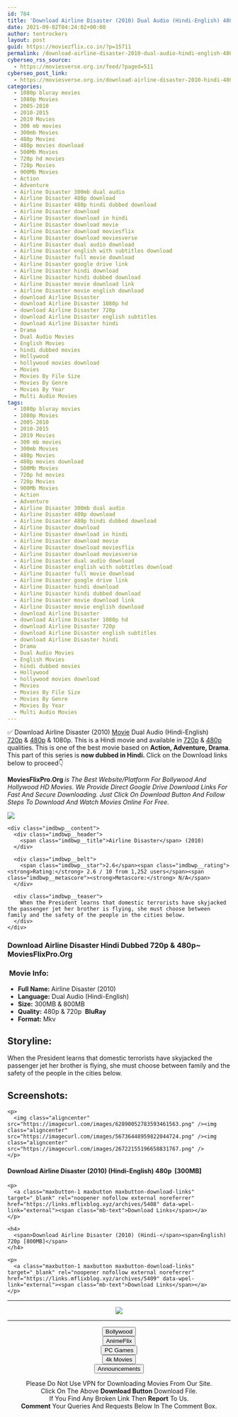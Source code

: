 ```yaml
---
id: 784
title: 'Download Airline Disaster (2010) Dual Audio (Hindi-English) 480p [300MB] || 720p [800MB]'
date: 2021-09-02T04:24:02+00:00
author: tentrockers
layout: post
guid: https://moviezflix.co.in/?p=15711
permalink: /download-airline-disaster-2010-dual-audio-hindi-english-480p-300mb-720p-800mb/
cyberseo_rss_source:
  - https://moviesverse.org.in/feed/?paged=511
cyberseo_post_link:
  - https://moviesverse.org.in/download-airline-disaster-2010-hindi-480p-720p/
categories:
  - 1080p bluray movies
  - 1080p Movies
  - 2005-2010
  - 2010-2015
  - 2019 Movies
  - 300 mb movies
  - 300mb Movies
  - 480p Movies
  - 480p movies download
  - 500Mb Movies
  - 720p hd movies
  - 720p Movies
  - 900Mb Movies
  - Action
  - Adventure
  - Airline Disaster 300mb dual audio
  - Airline Disaster 480p download
  - Airline Disaster 480p hindi dubbed download
  - Airline Disaster download
  - Airline Disaster download in hindi
  - Airline Disaster download movie
  - Airline Disaster download moviesflix
  - Airline Disaster download moviesverse
  - Airline Disaster dual audio download
  - Airline Disaster english with subtitles download
  - Airline Disaster full movie download
  - Airline Disaster google drive link
  - Airline Disaster hindi download
  - Airline Disaster hindi dubbed download
  - Airline Disaster movie download link
  - Airline Disaster movie english download
  - download Airline Disaster
  - download Airline Disaster 1080p hd
  - download Airline Disaster 720p
  - download Airline Disaster english subtitles
  - download Airline Disaster hindi
  - Drama
  - Dual Audio Movies
  - English Movies
  - hindi dubbed movies
  - Hollywood
  - hollywood movies download
  - Movies
  - Movies By File Size
  - Movies By Genre
  - Movies By Year
  - Multi Audio Movies
tags:
  - 1080p bluray movies
  - 1080p Movies
  - 2005-2010
  - 2010-2015
  - 2019 Movies
  - 300 mb movies
  - 300mb Movies
  - 480p Movies
  - 480p movies download
  - 500Mb Movies
  - 720p hd movies
  - 720p Movies
  - 900Mb Movies
  - Action
  - Adventure
  - Airline Disaster 300mb dual audio
  - Airline Disaster 480p download
  - Airline Disaster 480p hindi dubbed download
  - Airline Disaster download
  - Airline Disaster download in hindi
  - Airline Disaster download movie
  - Airline Disaster download moviesflix
  - Airline Disaster download moviesverse
  - Airline Disaster dual audio download
  - Airline Disaster english with subtitles download
  - Airline Disaster full movie download
  - Airline Disaster google drive link
  - Airline Disaster hindi download
  - Airline Disaster hindi dubbed download
  - Airline Disaster movie download link
  - Airline Disaster movie english download
  - download Airline Disaster
  - download Airline Disaster 1080p hd
  - download Airline Disaster 720p
  - download Airline Disaster english subtitles
  - download Airline Disaster hindi
  - Drama
  - Dual Audio Movies
  - English Movies
  - hindi dubbed movies
  - Hollywood
  - hollywood movies download
  - Movies
  - Movies By File Size
  - Movies By Genre
  - Movies By Year
  - Multi Audio Movies
---
```

<div class="thecontent clearfix">
  <p>
    ✅ Download Airline Disaster (2010) <a href="https://moviesverse.org.in/category/movies/" data-wpel-link="internal">Movie</a> Dual Audio (Hindi-English) <a href="https://moviesverse.org.in/720p-movies/" data-wpel-link="internal">720p</a>&nbsp;&&nbsp;<a href="https://moviesverse.org.in/480p-movies/" data-wpel-link="internal">480p</a> & 1080p. This is a Hindi movie and available in <a href="https://moviesverse.org.in/720p-movies/" data-wpel-link="internal">720p</a>&nbsp;&&nbsp;<a href="https://moviesverse.org.in/480p-movies/" data-wpel-link="internal">480p</a> qualities. This is one of the best movie based on <strong>Action, Adventure, Drama</strong>. This part of this series is <strong>now dubbed in <span>Hindi.&nbsp;</span></strong><span>Click on the Download links below to proceed👇</span>
  </p>
  
  <p>
    <strong><span>MoviesFlixPro.Org&nbsp;</span></strong><em>is The Best Website/Platform For Bollywood And Hollywood HD Movies. We Provide Direct Google Drive Download Links For Fast And Secure Downloading. Just Click On Download Button And Follow Steps To&nbsp;Download And Watch Movies Online For Free.</em>
  </p>
  
  <div class="imdbwp imdbwp--movie dark">
    <div class="imdbwp__thumb">
      <a class="imdbwp__link" target="_blank" title="Airline Disaster" href="https://www.imdb.com/title/tt1610528/" rel="nofollow external noopener noreferrer" data-wpel-link="external"><img class="imdbwp__img" src="https://m.media-amazon.com/images/M/MV5BNzIwOTkwMzYwMV5BMl5BanBnXkFtZTcwMjk4MzI1Mw@@._V1_SX300.jpg" /></a>
    </div>
    
    <div class="imdbwp__content">
      <div class="imdbwp__header">
        <span class="imdbwp__title">Airline Disaster</span> (2010)
      </div>
      
      <div class="imdbwp__belt">
        <span class="imdbwp__star">2.6</span><span class="imdbwp__rating"><strong>Rating:</strong> 2.6 / 10 from 1,252 users</span><span class="imdbwp__metascore"><strong>Metascore:</strong> N/A</span>
      </div>
      
      <div class="imdbwp__teaser">
        When the President learns that domestic terrorists have skyjacked the passenger jet her brother is flying, she must choose between family and the safety of the people in the cities below.
      </div>
    </div>
  </div>
  
  <h3>
    <span>Download Airline Disaster Hindi Dubbed 720p & 480p~ MoviesFlixPro.Org</span>
  </h3>
  
  <h3>
    <span>&nbsp;Movie Info:&nbsp;</span>
  </h3>
  
  <ul>
    <li>
      <strong>Full Name: </strong>Airline Disaster (2010)
    </li>
    <li>
      <strong>Language:</strong> Dual Audio (Hindi-English)
    </li>
    <li>
      <strong>Size:</strong> 300MB & 800MB
    </li>
    <li>
      <strong>Quality:</strong> 480p & 720p&nbsp; <span><strong>BluRay</strong></span>
    </li>
    <li>
      <strong>Format:</strong>&nbsp;Mkv
    </li>
  </ul>
  
  <h2>
    <span>Storyline:</span>
  </h2>
  
  <p>
    When the President learns that domestic terrorists have skyjacked the passenger jet her brother is flying, she must choose between family and the safety of the people in the cities below.
  </p>
  
  <div class="summary_text">
    <h2>
      <span>Screenshots:</span>
    </h2>
    
    <p>
      <img class="aligncenter" src="https://imagecurl.com/images/62890052783593461563.png" /><img class="aligncenter" src="https://imagecurl.com/images/56736448959822044724.png" /><img class="aligncenter" src="https://imagecurl.com/images/26722155196658831767.png" />
    </p>
  </div>
  
  <div class="inline canwrap">
    <h4>
      <span>Download Airline Disaster (2010) (Hindi-English) </span><span>480p&nbsp; [300MB]</span>
    </h4>
    
    <p>
      <a class="maxbutton-1 maxbutton maxbutton-download-links" target="_blank" rel="noopener nofollow external noreferrer" href="https://links.mflixblog.xyz/archives/5408" data-wpel-link="external"><span class="mb-text">Download Links</span></a>
    </p>
    
    <h4>
      <span>Download Airline Disaster (2010) (Hindi-</span><span>English) 720p [800MB]</span>
    </h4>
    
    <p>
      <a class="maxbutton-1 maxbutton maxbutton-download-links" target="_blank" rel="noopener nofollow external noreferrer" href="https://links.mflixblog.xyz/archives/5409" data-wpel-link="external"><span class="mb-text">Download Links</span></a>
    </p>
  </div>
</div>

<center>
  </p> 
  
  <hr />
  
  <p>
    <a href="http://gdrivepro.xyz/join.php" data-wpel-link="external" target="_blank" rel="nofollow external noopener noreferrer"><img src="https://i.imgur.com/FhMdWdW.png" /></a>
  </p>
  
  <hr />
  
  <p>
    <a href="https://dogemovies.xyz" target="_blank" data-wpel-link="external" rel="nofollow external noopener noreferrer"><button class="button button5">Bollywood</button></a><br /> <a href="https://animeflix.in" target="_blank" data-wpel-link="external" rel="nofollow external noopener noreferrer"><button class="button button5">AnimeFlix</button></a><br /> <a href="https://gamesflix.net/" target="_blank" data-wpel-link="external" rel="nofollow external noopener noreferrer"><button class="button button5">PC Games</button></a><br /> <a href="https://uhdmovies.in" target="_blank" data-wpel-link="external" rel="nofollow external noopener noreferrer"><button class="button button5">4k Movies</button></a><br /> <a href="https://moviesverse.org.in/announcements/" target="_blank" data-wpel-link="internal" rel="noopener"><button class="button button5">Announcements</button></a>
  </p>
  
  <div class="alert alert-danger">
    Please Do Not Use VPN for Downloading Movies From Our Site.
  </div>
  
  <div class="alert alert-success">
    Click On The Above <strong>Download Button</strong> Download File.
  </div>
  
  <div class="alert alert-warning">
    If You Find Any Broken Link Then <strong>Report</strong> To Us.
  </div>
  
  <div class="alert alert-info">
    <strong>Comment</strong> Your Queries And Requests Below In The Comment Box.
  </div>
  
  <p>
    </center>
  </p>